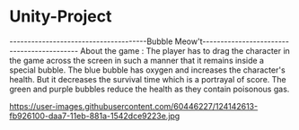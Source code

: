 # Unity-Project
--------------------------------------Bubble Meow't-------------------------------------------
About the game :
The player has to drag the character in the game across the screen in such a manner that it remains inside a special bubble. The blue bubble has oxygen and increases the character's health. But it decreases the survival time which is a portrayal of score. The green and purple bubbles reduce the health as they contain poisonous gas.

https://user-images.githubusercontent.com/60446227/124142613-fb926100-daa7-11eb-881a-1542dce9223e.jpg


